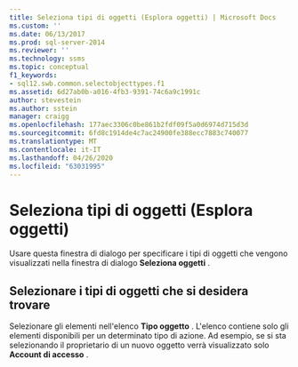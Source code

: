 ```yaml
---
title: Seleziona tipi di oggetti (Esplora oggetti) | Microsoft Docs
ms.custom: ''
ms.date: 06/13/2017
ms.prod: sql-server-2014
ms.reviewer: ''
ms.technology: ssms
ms.topic: conceptual
f1_keywords:
- sql12.swb.common.selectobjecttypes.f1
ms.assetid: 6d27ab0b-a016-4fb3-9391-74c6a9c1991c
author: stevestein
ms.author: sstein
manager: craigg
ms.openlocfilehash: 177aec3306c0be861b2fdf09f5a0d6974d715d3d
ms.sourcegitcommit: 6fd8c1914de4c7ac24900fe388ecc7883c740077
ms.translationtype: MT
ms.contentlocale: it-IT
ms.lasthandoff: 04/26/2020
ms.locfileid: "63031995"
---
```

# <a name="select-object-types-object-explorer"></a>Seleziona tipi di oggetti (Esplora oggetti)
  Usare questa finestra di dialogo per specificare i tipi di oggetti che vengono visualizzati nella finestra di dialogo **Seleziona oggetti** .  
  
## <a name="select-the-types-of-objects-to-find"></a>Selezionare i tipi di oggetti che si desidera trovare  
 Selezionare gli elementi nell'elenco **Tipo oggetto** . L'elenco contiene solo gli elementi disponibili per un determinato tipo di azione. Ad esempio, se si sta selezionando il proprietario di un nuovo oggetto verrà visualizzato solo **Account di accesso** .  
  
  
